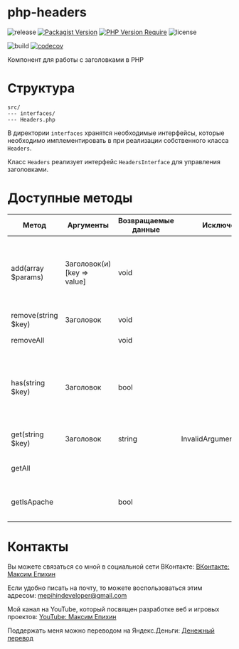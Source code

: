 # php-headers

![release](https://img.shields.io/github/v/release/mepihindeveloper/php-headers?label=version)
[![Packagist Version](https://img.shields.io/packagist/v/mepihindeveloper/php-headers)](https://packagist.org/packages/mepihindeveloper/php-headers)
[![PHP Version Require](http://poser.pugx.org/mepihindeveloper/php-headers/require/php)](https://packagist.org/packages/mepihindeveloper/php-headers)
![license](https://img.shields.io/github/license/mepihindeveloper/php-headers)

![build](https://github.com/mepihindeveloper/php-headers/actions/workflows/php.yml/badge.svg?branch=stable)
[![codecov](https://codecov.io/gh/mepihindeveloper/php-headers/branch/stable/graph/badge.svg?token=36PP7VKHKG)](https://codecov.io/gh/mepihindeveloper/php-headers)


Компонент для работы с заголовками в PHP

# Структура

```
src/
--- interfaces/
--- Headers.php
```

В директории `interfaces` хранятся необходимые интерфейсы, которые необходимо имплементировать в при реализации
собственного класса `Headers`.

Класс `Headers` реализует интерфейс `HeadersInterface` для управления заголовками.

# Доступные методы

| Метод               | Аргументы                   | Возвращаемые данные | Исключения               | Описание                                                                    |
|---------------------|-----------------------------|---------------------|--------------------------|-----------------------------------------------------------------------------|
| add(array $params)  | Заголовок(и) [key => value] | void                |                          | Добавляет заголовок. Если заголовок уже существует, то он будет перезаписан |
| remove(string $key) | Заголовок                   | void                |                          | Удаляет заголовок                                                           |
| removeAll           |                             | void                |                          | Удаляет все заголовки                                                       |
| has(string $key)    | Заголовок                   | bool                |                          | Проверяет наличие заголовка. Проверка идет на наличие ключа и значения      |
| get(string $key)    | Заголовок                   | string              | InvalidArgumentException | Получает значение заголовка                                                 |
| getAll              |                             |                     |                          | Получает все заголовки                                                      |
| getIsApache         |                             | bool                |                          | Возвращает, является ли сервер Apache                                       |

# Контакты

Вы можете связаться со мной в социальной сети ВКонтакте: [ВКонтакте: Максим Епихин](https://vk.com/maximepihin)

Если удобно писать на почту, то можете воспользоваться этим адресом: mepihindeveloper@gmail.com

Мой канал на YouTube, который посвящен разработке веб и игровых
проектов: [YouTube: Максим Епихин](https://www.youtube.com/channel/UCKusRcoHUy6T4sei-rVzCqQ)

Поддержать меня можно переводом на Яндекс.Деньги: [Денежный перевод](https://yoomoney.ru/to/410012382226565)

